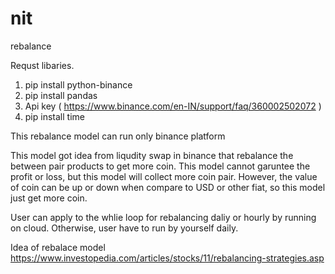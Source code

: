 # nit
rebalance

Requst libaries.
1. pip install python-binance
2. pip install pandas
3. Api key ( https://www.binance.com/en-IN/support/faq/360002502072 )
4. pip install time

This rebalance model can run only binance platform

This model got idea from liqudity swap in binance that rebalance the between pair products to get more coin.
This model cannot garuntee the profit or loss, but this model will collect more coin pair. However, the value of coin can be up or down when compare to USD or other fiat, so this model just get more coin.

User can apply to the whlie loop for rebalancing daliy or hourly by running on cloud. Otherwise, user have to run by yourself daily.

Idea of rebalace model
https://www.investopedia.com/articles/stocks/11/rebalancing-strategies.asp
